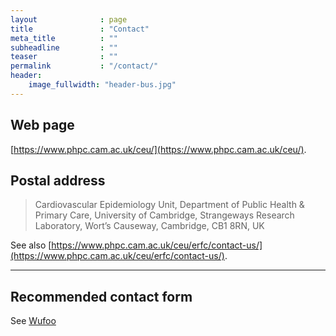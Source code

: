 ```yaml
---
layout              : page
title               : "Contact"
meta_title          : ""
subheadline         : ""
teaser              : ""
permalink           : "/contact/"
header:
    image_fullwidth: "header-bus.jpg"
---
```


## Web page

[https://www.phpc.cam.ac.uk/ceu/](https://www.phpc.cam.ac.uk/ceu/).

## Postal address

> Cardiovascular Epidemiology Unit,
> Department of Public Health & Primary Care,
> University of Cambridge,
> Strangeways Research Laboratory,
> Wort’s Causeway,
> Cambridge, CB1 8RN, UK

See also [https://www.phpc.cam.ac.uk/ceu/erfc/contact-us/](https://www.phpc.cam.ac.uk/ceu/erfc/contact-us/).

---

## Recommended contact form

See [Wufoo](http://www.wufoo.com/)
